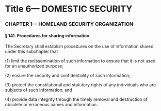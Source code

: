 
# Title 6— DOMESTIC SECURITY
### CHAPTER 1— HOMELAND SECURITY ORGANIZATION
#### § 141. Procedures for sharing information

The Secretary shall establish procedures on the use of information shared under this subchapter that

(1) limit the redissemination of such information to ensure that it is not used for an unauthorized purpose;

(2) ensure the security and confidentiality of such information;

(3) protect the constitutional and statutory rights of any individuals who are subjects of such information; and

(4) provide data integrity through the timely removal and destruction of obsolete or erroneous names and information.
